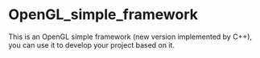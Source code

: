 # OpenGL_simple_framework

This is an OpenGL simple framework (new version implemented by C++), you can use it to develop your project based on it.